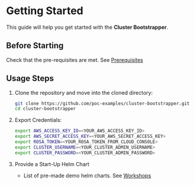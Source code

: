 # Getting Started

This guide will help you get started with the **Cluster Bootstrapper**.

## Before Starting

Check that the pre-requisites are met. See [Prerequisites](prerequisites.md)

## Usage Steps

1. Clone the repository and move into the cloned directory:

   ```bash
   git clone https://github.com/poc-examples/cluster-bootstrapper.git cluster-bootstrapper
   cd cluster-bootstrapper
   ```

2. Export Credentials:

   ```bash
   export AWS_ACCESS_KEY_ID=<YOUR_AWS_ACCESS_KEY_ID>
   export AWS_SECRET_ACCESS_KEY=<YOUR_AWS_SECRET_ACCESS_KEY>
   export ROSA_TOKEN=<YOUR_ROSA_TOKEN_FROM_CLOUD_CONSOLE>
   export CLUSTER_USERNAME=<YOUR_CLUSTER_ADMIN_USERNAME>
   export CLUSTER_PASSWORD=<YOUR_CLUSTER_ADMIN_PASSWORD>
   ```

3. Provide a Start-Up Helm Chart

   - List of pre-made demo helm charts.  See [Workshops](https://github.com/poc-examples/workshops/blob/main/docs/README.md)
